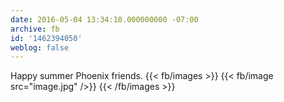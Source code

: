 ```yaml
---
date: 2016-05-04 13:34:10.000000000 -07:00
archive: fb
id: '1462394050'
weblog: false
---
```


Happy summer Phoenix friends.
{{< fb/images >}}
{{< fb/image src="image.jpg" />}}
{{< /fb/images >}}
